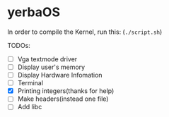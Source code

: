 # yerbaOS
In order to compile the Kernel, run this:
(`./script.sh`) 



TODOs:

- [ ] Vga textmode driver
- [ ] Display user's memory
- [ ] Display Hardware Infomation
- [ ] Terminal 
- [x] Printing integers(thanks for help)
- [ ] Make headers(instead one file)
- [ ] Add libc
